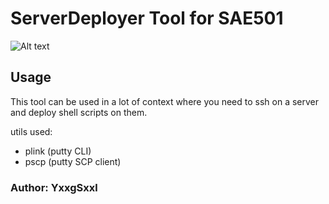 ﻿# ServerDeployer Tool for SAE501  

![Alt text](https://media.discordapp.net/attachments/1034518843873304629/1298580315761152060/image.png?ex=671a14a9&is=6718c329&hm=753a0f7198956fe464e1bd6d0870eb22e2610f017c29aeca060cb9d0c51c2846&=&format=webp&quality=lossless&width=1011&height=428 "App ServerDeployer")

## Usage

This tool can be used in a lot of context where you need to ssh on a server and deploy shell scripts on them.

utils used:

- plink (putty CLI)
- pscp (putty SCP client)

### Author: YxxgSxxl

